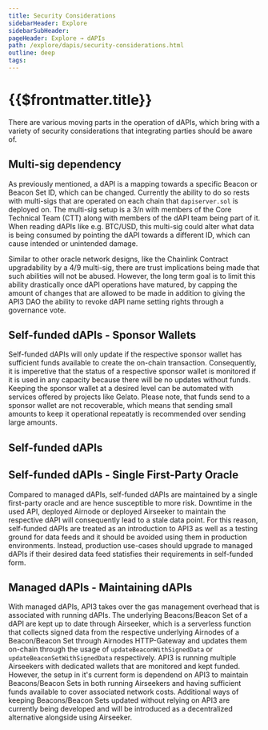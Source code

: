 ```yaml
---
title: Security Considerations
sidebarHeader: Explore
sidebarSubHeader:
pageHeader: Explore → dAPIs
path: /explore/dapis/security-considerations.html
outline: deep
tags:
---
```


<PageHeader/>

<SearchHighlight/>

# {{$frontmatter.title}}

There are various moving parts in the operation of dAPIs, which bring with a
variety of security considerations that integrating parties should be aware of.

## Multi-sig dependency

As previously mentioned, a dAPI is a mapping towards a specific Beacon or Beacon
Set ID, which can be changed. Currently the ability to do so rests with
multi-sigs that are operated on each chain that `dapiserver.sol` is deployed on.
The multi-sig setup is a 3/n with members of the Core Technical Team (CTT) along
with members of the dAPI team being part of it. When reading dAPIs like e.g.
BTC/USD, this multi-sig could alter what data is being consumed by pointing the
dAPI towards a different ID, which can cause intended or unintended damage.

Similar to other oracle network designs, like the Chainlink Contract
upgradability by a 4/9 multi-sig, there are trust implications being made that
such abilities will not be abused. However, the long term goal is to limit this
ability drastically once dAPI operations have matured, by capping the amount of
changes that are allowed to be made in addition to giving the API3 DAO the
ability to revoke dAPI name setting rights through a governance vote.

## Self-funded dAPIs - Sponsor Wallets

Self-funded dAPIs will only update if the respective sponsor wallet has
sufficient funds available to create the on-chain transaction. Consequently, it
is imperetive that the status of a respective sponsor wallet is monitored if it
is used in any capacity because there will be no updates without funds. Keeping
the sponsor wallet at a desired level can be automated with services offered by
projects like Gelato. Please note, that funds send to a sponsor wallet are not
recoverable, which means that sending small amounts to keep it operational
repeatatly is recommended over sending large amounts.

## Self-funded dAPIs

## Self-funded dAPIs - Single First-Party Oracle

Compared to managed dAPIs, self-funded dAPIs are maintained by a single
first-party oracle and are hence susceptible to more risk. Downtime in the used
API, deployed Airnode or deployed Airseeker to maintain the respective dAPI will
consequently lead to a stale data point. For this reason, self-funded dAPIs are
treated as an introduction to API3 as well as a testing ground for data feeds
and it should be avoided using them in production environments. Instead,
production use-cases should upgrade to managed dAPIs if their desired data feed
statisfies their requirements in self-funded form.

## Managed dAPIs - Maintaining dAPIs

With managed dAPIs, API3 takes over the gas management overhead that is
associated with running dAPIs. The underlying Beacons/Beacon Set of a dAPI are
kept up to date through Airseeker, which is a serverless function that collects
signed data from the respective underlying Airnodes of a Beacon/Beacon Set
through Airnodes HTTP-Gateway and updates them on-chain through the usage of
`updateBeaconWithSignedData` or `updateBeaconSetWithSignedData` respectively.
API3 is running multiple Airseekers with dedicated wallets that are monitored
and kept funded. However, the setup in it's current form is dependend on API3 to
maintain Beacons/Beacon Sets in both running Airseekers and having sufficient
funds available to cover associated network costs. Additional ways of keeping
Beacons/Beacon Sets updated without relying on API3 are currently being
developed and will be introduced as a decentralized alternative alongside using
Airseeker.

###

##

